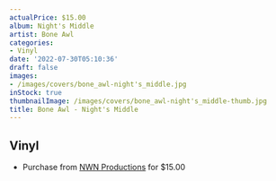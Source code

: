 ```yaml
---
actualPrice: $15.00
album: Night's Middle
artist: Bone Awl
categories:
- Vinyl
date: '2022-07-30T05:10:36'
draft: false
images:
- /images/covers/bone_awl-night's_middle.jpg
inStock: true
thumbnailImage: /images/covers/bone_awl-night's_middle-thumb.jpg
title: Bone Awl - Night's Middle
---
```


## Vinyl
* Purchase from [NWN Productions](http://shop.nwnprod.com/index.php?route=product/product&path=76&product_id=25748&sort=pd.name&order=ASC) for $15.00
